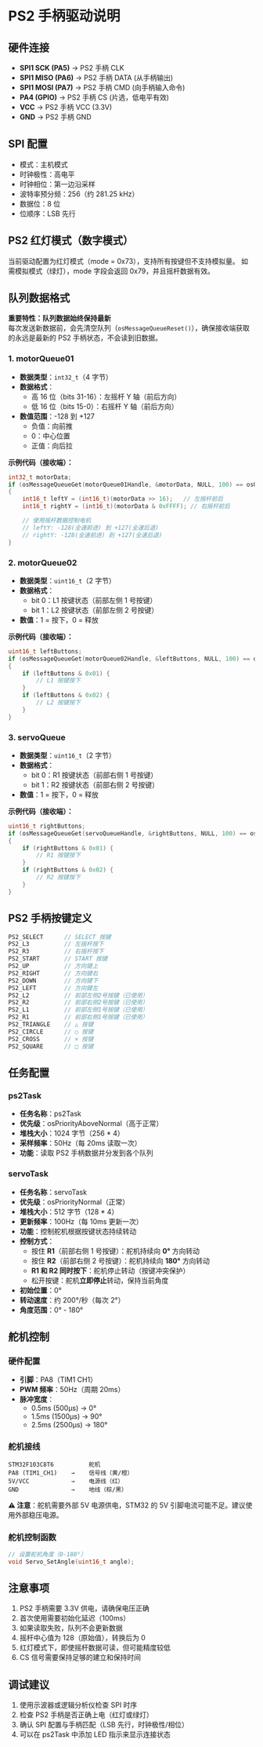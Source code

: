 # PS2 手柄驱动说明

## 硬件连接

- **SPI1 SCK (PA5)** → PS2 手柄 CLK
- **SPI1 MISO (PA6)** → PS2 手柄 DATA (从手柄输出)
- **SPI1 MOSI (PA7)** → PS2 手柄 CMD (向手柄输入命令)
- **PA4 (GPIO)** → PS2 手柄 CS (片选，低电平有效)
- **VCC** → PS2 手柄 VCC (3.3V)
- **GND** → PS2 手柄 GND

## SPI 配置

- 模式：主机模式
- 时钟极性：高电平
- 时钟相位：第一边沿采样
- 波特率预分频：256（约 281.25 kHz）
- 数据位：8 位
- 位顺序：LSB 先行

## PS2 红灯模式（数字模式）

当前驱动配置为红灯模式（mode = 0x73），支持所有按键但不支持模拟量。
如需模拟模式（绿灯），mode 字段会返回 0x79，并且摇杆数据有效。

## 队列数据格式

**重要特性：队列数据始终保持最新**  
每次发送新数据前，会先清空队列（`osMessageQueueReset()`），确保接收端获取的永远是最新的 PS2 手柄状态，不会读到旧数据。

### 1. motorQueue01

- **数据类型**：`int32_t`（4 字节）
- **数据格式**：
  - 高 16 位（bits 31-16）：左摇杆 Y 轴（前后方向）
  - 低 16 位（bits 15-0）：右摇杆 Y 轴（前后方向）
- **数值范围**：-128 到 +127
  - 负值：向前推
  - 0：中心位置
  - 正值：向后拉

**示例代码（接收端）：**

```c
int32_t motorData;
if (osMessageQueueGet(motorQueue01Handle, &motorData, NULL, 100) == osOK)
{
    int16_t leftY = (int16_t)(motorData >> 16);   // 左摇杆前后
    int16_t rightY = (int16_t)(motorData & 0xFFFF); // 右摇杆前后

    // 使用摇杆数据控制电机
    // leftY: -128(全速前进) 到 +127(全速后退)
    // rightY: -128(全速前进) 到 +127(全速后退)
}
```

### 2. motorQueue02

- **数据类型**：`uint16_t`（2 字节）
- **数据格式**：
  - bit 0：L1 按键状态（前部左侧 1 号按键）
  - bit 1：L2 按键状态（前部左侧 2 号按键）
- **数值**：1 = 按下，0 = 释放

**示例代码（接收端）：**

```c
uint16_t leftButtons;
if (osMessageQueueGet(motorQueue02Handle, &leftButtons, NULL, 100) == osOK)
{
    if (leftButtons & 0x01) {
        // L1 按键按下
    }
    if (leftButtons & 0x02) {
        // L2 按键按下
    }
}
```

### 3. servoQueue

- **数据类型**：`uint16_t`（2 字节）
- **数据格式**：
  - bit 0：R1 按键状态（前部右侧 1 号按键）
  - bit 1：R2 按键状态（前部右侧 2 号按键）
- **数值**：1 = 按下，0 = 释放

**示例代码（接收端）：**

```c
uint16_t rightButtons;
if (osMessageQueueGet(servoQueueHandle, &rightButtons, NULL, 100) == osOK)
{
    if (rightButtons & 0x01) {
        // R1 按键按下
    }
    if (rightButtons & 0x02) {
        // R2 按键按下
    }
}
```

## PS2 手柄按键定义

```c
PS2_SELECT      // SELECT 按键
PS2_L3          // 左摇杆按下
PS2_R3          // 右摇杆按下
PS2_START       // START 按键
PS2_UP          // 方向键上
PS2_RIGHT       // 方向键右
PS2_DOWN        // 方向键下
PS2_LEFT        // 方向键左
PS2_L2          // 前部左侧2号按键（已使用）
PS2_R2          // 前部右侧2号按键（已使用）
PS2_L1          // 前部左侧1号按键（已使用）
PS2_R1          // 前部右侧1号按键（已使用）
PS2_TRIANGLE    // △ 按键
PS2_CIRCLE      // ○ 按键
PS2_CROSS       // × 按键
PS2_SQUARE      // □ 按键
```

## 任务配置

### ps2Task

- **任务名称**：ps2Task
- **优先级**：osPriorityAboveNormal（高于正常）
- **堆栈大小**：1024 字节（256 \* 4）
- **采样频率**：50Hz（每 20ms 读取一次）
- **功能**：读取 PS2 手柄数据并分发到各个队列

### servoTask

- **任务名称**：servoTask
- **优先级**：osPriorityNormal（正常）
- **堆栈大小**：512 字节（128 \* 4）
- **更新频率**：100Hz（每 10ms 更新一次）
- **功能**：控制舵机根据按键状态持续转动
- **控制方式**：
  - 按住 **R1**（前部右侧 1 号按键）：舵机持续向 **0°** 方向转动
  - 按住 **R2**（前部右侧 2 号按键）：舵机持续向 **180°** 方向转动
  - **R1 和 R2 同时按下**：舵机停止转动（按键冲突保护）
  - 松开按键：舵机**立即停止**转动，保持当前角度
- **初始位置**：0°
- **转动速度**：约 200°/秒（每次 2°）
- **角度范围**：0° - 180°

## 舵机控制

### 硬件配置

- **引脚**：PA8（TIM1 CH1）
- **PWM 频率**：50Hz（周期 20ms）
- **脉冲宽度**：
  - 0.5ms (500μs) → 0°
  - 1.5ms (1500μs) → 90°
  - 2.5ms (2500μs) → 180°

### 舵机接线

```
STM32F103C8T6          舵机
PA8 (TIM1_CH1)    →    信号线（黄/橙）
5V/VCC            →    电源线（红）
GND               →    地线（棕/黑）
```

**⚠️ 注意**：舵机需要外部 5V 电源供电，STM32 的 5V 引脚电流可能不足。建议使用外部稳压电源。

### 舵机控制函数

```c
// 设置舵机角度（0-180°）
void Servo_SetAngle(uint16_t angle);
```

## 注意事项

1. PS2 手柄需要 3.3V 供电，请确保电压正确
2. 首次使用需要初始化延迟（100ms）
3. 如果读取失败，队列不会更新数据
4. 摇杆中心值为 128（原始值），转换后为 0
5. 红灯模式下，即使摇杆数据可读，但可能精度较低
6. CS 信号需要保持足够的建立和保持时间

## 调试建议

1. 使用示波器或逻辑分析仪检查 SPI 时序
2. 检查 PS2 手柄是否正确上电（红灯或绿灯）
3. 确认 SPI 配置与手柄匹配（LSB 先行，时钟极性/相位）
4. 可以在 ps2Task 中添加 LED 指示来显示连接状态
